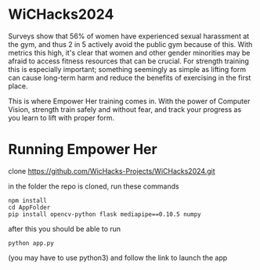 # WiCHacks2024

Surveys show that 56% of women have experienced sexual harassment at the gym, and thus 2 in 5 actively avoid the public gym because of this. With metrics this high, it's clear that women and other gender minorities may be afraid to access fitness resources that can be crucial. For strength training this is especially important; something seemingly as simple as lifting form can cause long-term harm and reduce the benefits of exercising in the first place.

This is where Empower Her training comes in. With the power of Computer Vision, strength train safely and without fear, and track your progress as you learn to lift with proper form. 

# Running Empower Her

clone https://github.com/WicHacks-Projects/WiCHacks2024.git 

in the folder the repo is cloned, run these commands

```
npm install 
cd AppFolder
pip install opencv-python flask mediapipe==0.10.5 numpy 
```

after this you should be able to run

```
python app.py 
```
(you may have to use python3)
and follow the link to launch the app

